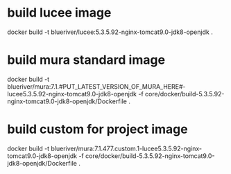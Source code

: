 # build lucee image
docker build -t blueriver/lucee:5.3.5.92-nginx-tomcat9.0-jdk8-openjdk .

# build mura standard image
docker build -t blueriver/mura:7.1.#PUT_LATEST_VERSION_OF_MURA_HERE#-lucee5.3.5.92-nginx-tomcat9.0-jdk8-openjdk  -f core/docker/build-5.3.5.92-nginx-tomcat9.0-jdk8-openjdk/Dockerfile .

# build custom for project image
docker build -t blueriver/mura:7.1.477.custom.1-lucee5.3.5.92-nginx-tomcat9.0-jdk8-openjdk  -f core/docker/build-5.3.5.92-nginx-tomcat9.0-jdk8-openjdk/Dockerfile .
